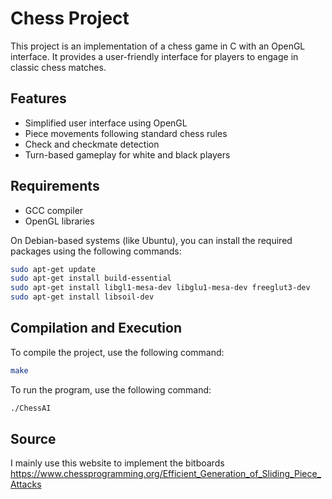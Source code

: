 # Chess Project

This project is an implementation of a chess game in C with an OpenGL interface. It provides a user-friendly interface for players to engage in classic chess matches.

## Features

- Simplified user interface using OpenGL
- Piece movements following standard chess rules
- Check and checkmate detection
- Turn-based gameplay for white and black players

## Requirements

- GCC compiler
- OpenGL libraries

On Debian-based systems (like Ubuntu), you can install the required packages using the following commands:

```bash
sudo apt-get update
sudo apt-get install build-essential
sudo apt-get install libgl1-mesa-dev libglu1-mesa-dev freeglut3-dev
sudo apt-get install libsoil-dev
```

## Compilation and Execution

To compile the project, use the following command:
```bash
make
```

To run the program, use the following command:
```bash
./ChessAI
```

## Source
I mainly use this website to implement the bitboards https://www.chessprogramming.org/Efficient_Generation_of_Sliding_Piece_Attacks

